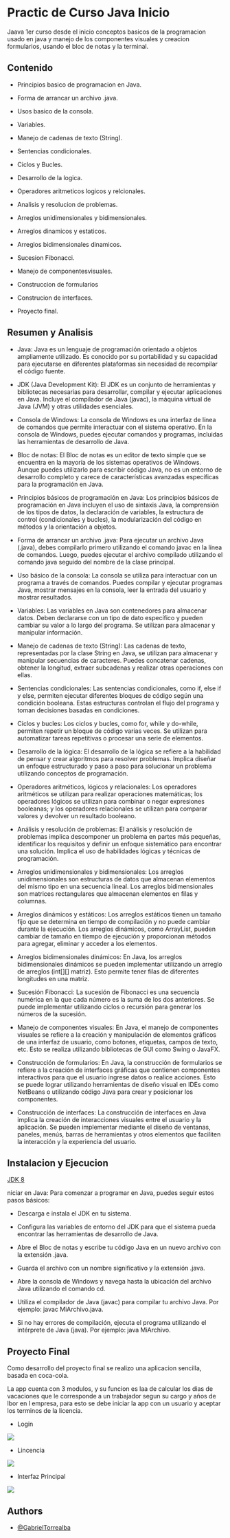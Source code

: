 
# Practic de Curso Java Inicio

Jaava 1er curso desde el inicio conceptos basicos de la programacion usado en java y manejo de los componentes visuales y creacion formularios, usando el bloc de notas y la terminal.
## Contenido

- Principios basico de programacion en Java.

- Forma de arrancar un archivo .java.

- Usos basico de la consola.

- Variables.

- Manejo de cadenas de texto (String).

- Sentencias condicionales.

- Ciclos y Bucles.

- Desarrollo de la logica.

- Operadores aritmeticos logicos y relcionales.

- Analisis y resolucion de problemas.

- Arreglos unidimensionales y bidimensionales.

- Arreglos dinamicos y estaticos.

- Arreglos bidimensionales dinamicos.

- Sucesion Fibonacci.

- Manejo de componentesvisuales.

- Construccion de formularios

- Construcion de interfaces.

- Proyecto final.




## Resumen y Analisis

- Java: Java es un lenguaje de programación orientado a objetos ampliamente utilizado. Es conocido por su portabilidad y su capacidad para ejecutarse en diferentes plataformas sin necesidad de recompilar el código fuente.

- JDK (Java Development Kit): El JDK es un conjunto de herramientas y bibliotecas necesarias para desarrollar, compilar y ejecutar aplicaciones en Java. Incluye el compilador de Java (javac), la máquina virtual de Java (JVM) y otras utilidades esenciales.

- Consola de Windows: La consola de Windows es una interfaz de línea de comandos que permite interactuar con el sistema operativo. En la consola de Windows, puedes ejecutar comandos y programas, incluidas las herramientas de desarrollo de Java.

- Bloc de notas: El Bloc de notas es un editor de texto simple que se encuentra en la mayoría de los sistemas operativos de Windows. Aunque puedes utilizarlo para escribir código Java, no es un entorno de desarrollo completo y carece de características avanzadas específicas para la programación en Java.

- Principios básicos de programación en Java: Los principios básicos de programación en Java incluyen el uso de sintaxis Java, la comprensión de los tipos de datos, la declaración de variables, la estructura de control (condicionales y bucles), la modularización del código en métodos y la orientación a objetos.

- Forma de arrancar un archivo .java: Para ejecutar un archivo Java (.java), debes compilarlo primero utilizando el comando javac en la línea de comandos. Luego, puedes ejecutar el archivo compilado utilizando el comando java seguido del nombre de la clase principal.

- Uso básico de la consola: La consola se utiliza para interactuar con un programa a través de comandos. Puedes compilar y ejecutar programas Java, mostrar mensajes en la consola, leer la entrada del usuario y mostrar resultados.

- Variables: Las variables en Java son contenedores para almacenar datos. Deben declararse con un tipo de dato específico y pueden cambiar su valor a lo largo del programa. Se utilizan para almacenar y manipular información.

- Manejo de cadenas de texto (String): Las cadenas de texto, representadas por la clase String en Java, se utilizan para almacenar y manipular secuencias de caracteres. Puedes concatenar cadenas, obtener la longitud, extraer subcadenas y realizar otras operaciones con ellas.

- Sentencias condicionales: Las sentencias condicionales, como if, else if y else, permiten ejecutar diferentes bloques de código según una condición booleana. Estas estructuras controlan el flujo del programa y toman decisiones basadas en condiciones.

- Ciclos y bucles: Los ciclos y bucles, como for, while y do-while, permiten repetir un bloque de código varias veces. Se utilizan para automatizar tareas repetitivas o procesar una serie de elementos.

- Desarrollo de la lógica: El desarrollo de la lógica se refiere a la habilidad de pensar y crear algoritmos para resolver problemas. Implica diseñar un enfoque estructurado y paso a paso para solucionar un problema utilizando conceptos de programación.

- Operadores aritméticos, lógicos y relacionales: Los operadores aritméticos se utilizan para realizar operaciones matemáticas; los operadores lógicos se utilizan para combinar o negar expresiones booleanas; y los operadores relacionales se utilizan para comparar valores y devolver un resultado booleano.

- Análisis y resolución de problemas: El análisis y resolución de problemas implica descomponer un problema en partes más pequeñas, identificar los requisitos y definir un enfoque sistemático para encontrar una solución. Implica el uso de habilidades lógicas y técnicas de programación.

- Arreglos unidimensionales y bidimensionales: Los arreglos unidimensionales son estructuras de datos que almacenan elementos del mismo tipo en una secuencia lineal. Los arreglos bidimensionales son matrices rectangulares que almacenan elementos en filas y columnas.

- Arreglos dinámicos y estáticos: Los arreglos estáticos tienen un tamaño fijo que se determina en tiempo de compilación y no puede cambiar durante la ejecución. Los arreglos dinámicos, como ArrayList, pueden cambiar de tamaño en tiempo de ejecución y proporcionan métodos para agregar, eliminar y acceder a los elementos.

- Arreglos bidimensionales dinámicos: En Java, los arreglos bidimensionales dinámicos se pueden implementar utilizando un arreglo de arreglos (int[][] matriz). Esto permite tener filas de diferentes longitudes en una matriz.

- Sucesión Fibonacci: La sucesión de Fibonacci es una secuencia numérica en la que cada número es la suma de los dos anteriores. Se puede implementar utilizando ciclos o recursión para generar los números de la sucesión.

- Manejo de componentes visuales: En Java, el manejo de componentes visuales se refiere a la creación y manipulación de elementos gráficos de una interfaz de usuario, como botones, etiquetas, campos de texto, etc. Esto se realiza utilizando bibliotecas de GUI como Swing o JavaFX.

- Construcción de formularios: En Java, la construcción de formularios se refiere a la creación de interfaces gráficas que contienen componentes interactivos para que el usuario ingrese datos o realice acciones. Esto se puede lograr utilizando herramientas de diseño visual en IDEs como NetBeans o utilizando código Java para crear y posicionar los componentes.

- Construcción de interfaces: La construcción de interfaces en Java implica la creación de interacciones visuales entre el usuario y la aplicación. Se pueden implementar mediante el diseño de ventanas, paneles, menús, barras de herramientas y otros elementos que faciliten la interacción y la experiencia del usuario.
## Instalacion y Ejecucion

[JDK 8](https://www.oracle.com/java/technologies/javase/javase8-archive-downloads.html)

niciar en Java: Para comenzar a programar en Java, puedes seguir estos pasos básicos:

- Descarga e instala el JDK en tu sistema.

- Configura las variables de entorno del JDK para que el sistema pueda encontrar las herramientas de desarrollo de Java.

- Abre el Bloc de notas y escribe tu código Java en un nuevo archivo con la extensión .java.

- Guarda el archivo con un nombre significativo y la extensión .java.

- Abre la consola de Windows y navega hasta la ubicación del archivo Java utilizando el comando cd.

- Utiliza el compilador de Java (javac) para compilar tu archivo Java. Por ejemplo: javac MiArchivo.java.

- Si no hay errores de compilación, ejecuta el programa utilizando el intérprete de Java (java). Por ejemplo: java MiArchivo.


## Proyecto Final

Como desarrollo del proyecto final se realizo una aplicacion sencilla, basada en coca-cola.

La app cuenta con 3 modulos, y su funcion es laa de calcular los dias de vacaciones que le corresponde a un trabajador segun su cargo y años de lbor en l empresa, para esto se debe iniciar la app con un usuario y aceptar los terminos de la licencia.

- Login

![](proyecto-img/Login.png)

- Lincencia

![](proyecto-img/Licencia.png)

- Interfaz Principal

![](proyecto-img/Principal.png)


## Authors

- [@GabrielTorrealba](https://github.com/GabrielJose2102)

